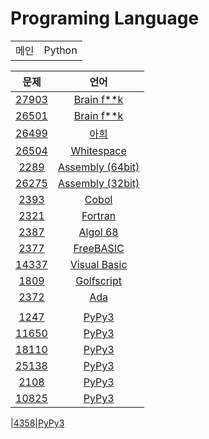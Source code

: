 # Programing Language
  
|||
|:---:|:---:|
|메인|Python|

<div align='center'>

|문제|언어|
|:---:|:---:|
|<a href='https://www.acmicpc.net/problem/27903'>27903</a>|<a href='https://github.com/DM-09/BaekjoonCode/blob/main/%EC%A0%84%EC%B2%B4%20%EB%AC%B8%EC%A0%9C/Unrated/0Level/27903'>Brain f**k</a>
|<a href='https://www.acmicpc.net/problem/27903'>26501</a>|<a href='https://github.com/DM-09/BaekjoonCode/blob/main/%EC%A0%84%EC%B2%B4%20%EB%AC%B8%EC%A0%9C/Sliver%20V/26501'>Brain f**k</a>
|<a href='https://www.acmicpc.net/problem/26499'>26499</a>|<a href='https://github.com/DM-09/BaekjoonCode/blob/main/%EC%A0%84%EC%B2%B4%20%EB%AC%B8%EC%A0%9C/Sliver%20II/26499'>아희</a>
|<a href='https://www.acmicpc.net/problem/2504'>26504</a>|<a href='https://github.com/DM-09/BaekjoonCode/blob/main/%EC%A0%84%EC%B2%B4%20%EB%AC%B8%EC%A0%9C/Sliver%20I/26504'>Whitespace</a>
|<a href='https://www.acmicpc.net/problem/2289'>2289</a>|<a href='https://github.com/DM-09/BaekjoonCode/blob/main/%EC%A0%84%EC%B2%B4%20%EB%AC%B8%EC%A0%9C/Sliver%20I/2289'>Assembly (64bit)</a>
|<a href='https://www.acmicpc.net/problem/26275'>26275</a>|<a href='https://github.com/DM-09/BaekjoonCode/blob/main/%EC%A0%84%EC%B2%B4%20%EB%AC%B8%EC%A0%9C/Sliver%20I/26275'>Assembly (32bit)</a>
|<a href='https://www.acmicpc.net/problem/2393'>2393</a>|<a href='https://github.com/DM-09/BaekjoonCode/blob/main/%EC%A0%84%EC%B2%B4%20%EB%AC%B8%EC%A0%9C/Bronze%20IV/2393'>Cobol</a>
|<a href='https://www.acmicpc.net/problem/2321'>2321</a>|<a href='https://github.com/DM-09/BaekjoonCode/blob/main/%EC%A0%84%EC%B2%B4%20%EB%AC%B8%EC%A0%9C/Bronze%20III/2321'>Fortran</a>
|<a href='https://www.acmicpc.net/problem/2387'>2387</a>|<a href='https://github.com/DM-09/BaekjoonCode/blob/main/%EC%A0%84%EC%B2%B4%20%EB%AC%B8%EC%A0%9C/Bronze%20III/2387'>Algol 68</a>
|<a href='https://www.acmicpc.net/problem/2377'>2377</a>|<a href='https://github.com/DM-09/BaekjoonCode/blob/main/%EC%A0%84%EC%B2%B4%20%EB%AC%B8%EC%A0%9C/Bronze%20V/2377'>FreeBASIC</a>
|<a href='https://www.acmicpc.net/problem/14337'>14337</a>|<a href='https://github.com/DM-09/BaekjoonCode/blob/main/%EC%A0%84%EC%B2%B4%20%EB%AC%B8%EC%A0%9C/Bronze%20V/14337'>Visual Basic</a>
|<a href='https://www.acmicpc.net/problem/1809'>1809</a>|<a href='https://github.com/DM-09/BaekjoonCode/blob/main/%EC%A0%84%EC%B2%B4%20%EB%AC%B8%EC%A0%9C/Bronze%20V/1809'>Golfscript</a>
|<a href='https://www.acmicpc.net/problem/2372'>2372</a>|<a href='https://github.com/DM-09/BaekjoonCode/blob/main/%EC%A0%84%EC%B2%B4%20%EB%AC%B8%EC%A0%9C/Bronze%20V/2372'>Ada</a>
| | |
|<a href='https://www.acmicpc.net/problem/1247'>1247</a>|<a href='https://github.com/DM-09/BaekjoonCode/blob/main/%EC%A0%84%EC%B2%B4%20%EB%AC%B8%EC%A0%9C/Bronze%20III/1247.py'>PyPy3</a>
|<a href='https://www.acmicpc.net/problem/11650'>11650</a>|<a href='https://github.com/DM-09/BaekjoonCode/blob/main/%EC%A0%84%EC%B2%B4%20%EB%AC%B8%EC%A0%9C/Sliver%20V/11650.py'>PyPy3</a>
|<a href='https://www.acmicpc.net/problem/18110'>18110</a>|<a href='https://github.com/DM-09/BaekjoonCode/blob/main/%EC%A0%84%EC%B2%B4%20%EB%AC%B8%EC%A0%9C/Sliver%20IV/18110.py'>PyPy3</a>
|<a href='https://www.acmicpc.net/problem/25138'>25138</a>|<a href='https://github.com/DM-09/BaekjoonCode/blob/main/%EC%A0%84%EC%B2%B4%20%EB%AC%B8%EC%A0%9C/Sliver%20III/25138.py'>PyPy3</a>
|<a href='https://www.acmicpc.net/problem/2108'>2108</a>|<a href='https://github.com/DM-09/BaekjoonCode/blob/main/%EC%A0%84%EC%B2%B4%20%EB%AC%B8%EC%A0%9C/Sliver%20III/2108.py'>PyPy3</a>
|<a href='https://www.acmicpc.net/problem/10825'>10825</a>|<a href='https://github.com/DM-09/BaekjoonCode/blob/main/%EC%A0%84%EC%B2%B4%20%EB%AC%B8%EC%A0%9C/Sliver%20IV/10825.py'>PyPy3</a>
</div>
|<a href='https://www.acmicpc.net/problem/4358'>4358</a>|<a href='https://github.com/DM-09/BaekjoonCode/blob/main/%EC%A0%84%EC%B2%B4%20%EB%AC%B8%EC%A0%9C/Sliver%20II/4358.py'>PyPy3</a>
</div>
